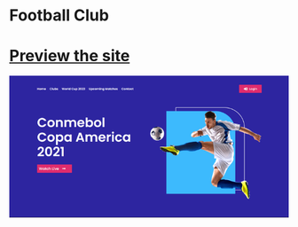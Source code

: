 # Football Club

# [Preview the site](https://alsiam.github.io/html-projects/football-club)

![image info](../assets/images/football-club.png)